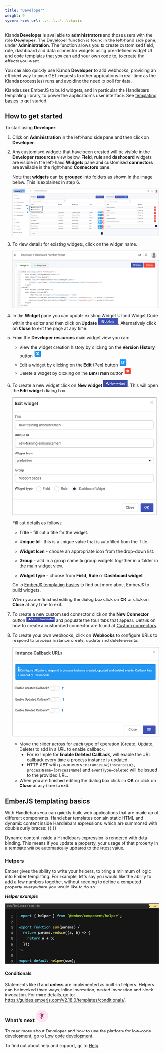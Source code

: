 ```yaml
---
title: "Developer"
weight: 9
typora-root-url: ..\..\..\..\static
---
```


Kianda **Developer** is available to **administrators** and those users with the role **Developer**. The Developer function is found in the left-hand side pane, under **Administration**. The function allows you to create customised field, rule, dashboard and data connector widgets using pre-defined widget UI and code templates that you can add your own code to, to create the effects you want.

You can also quickly use Kianda **Developer** to add webhooks, providing an efficient way to push GET requests to other applications in real-time as the Kianda process(es) runs and avoiding the need to poll for data. 

Kianda uses EmberJS to build widgets, and in particular the Handlebars templating library, to power the application's user interface. See [templating basics](#emberjs-templating-basics) to get started.

## How to get started

To start using **Developer**:

1. Click on **Administration** in the left-hand side pane and then click on **Developer**.

2. Any customised widgets that have been created will be visible in the **Developer resources** view below. **Field**, **rule** and **dashboard** widgets are visible in the left-hand **Widgets** pane and customised **connectors** are available in the right-hand **Connectors** pane.

   Note that **widgets** can be **grouped** into folders as shown in the image below. This is explained in step 6.

   ![Developer view](/images/developer-view-updated.jpg)

3. To view details for existing widgets, click on the widget name.

   ![Widget example](/images/widget-example.jpg)

4. In the **Widget** pane you can update existing Widget UI and Widget Code within the editor and then click on **Update** ![Update button](/images/update-button.jpg). Alternatively click on **Close** to exit the page at any time.

5. From the **Developer resources** main widget view you can:

   - View the widget creation history by clicking on the **Version History** button ![Version History button](/images/widget-version-history.jpg)
   - Edit a widget by clicking on the **Edit** (Pen) button  ![Edit widget button](/images/widget-edit.jpg)
   - Delete a widget by clicking on the **Bin/Trash** button  ![Delete widget button](/images/widget-delete.jpg)

6. To create a new widget click on **New widget** ![New widget button](/images/new-widget-button.jpg). This will open the **Edit widget** dialog box.

   ![Edit widget example](/images/edit-widget-dialog-box.jpg)

   Fill out details as follows:

   - **Title** - fill out a title for the widget.

   - **Unique Id** - this is a unique value that is autofilled from the Title.

   - **Widget Icon** - choose an appropriate icon from the drop-down list.

   - **Group** - add in a group name to group widgets together in a folder in the main widget view.

   - **Widget type** - choose from **Field**, **Rule** or **Dashboard widget**.

   Go to [EmberJS templating basics](#emberjs-templating-basics) to find out more about EmberJS to build widgets.

   When you are finished editing the dialog box click on **OK** or click on **Close** at any time to exit.

7. To create a new customised connector click on the **New Connector** button ![New connector button](/images/new-connector-button.jpg) and populate the four tabs that appear. Details on how to create a customised connector are found at [Custom connectors](//docs/low-code/custom-connector/).

8. To create your own webhooks, click on **Webhooks** to configure URLs to respond to process instance create, update and delete events. 

   ![Instance Callback URLs](/images/webhook-edit.jpg)

   - Move the slider across for each type of operation (Create, Update, Delete) to add in a URL to enable callback. 
     - For example for **Enable Deleted Callback**, will enable the URL callback every time a process instance is updated. 
     - HTTP GET with parameters `instanceID={instanceID}, processName={processName}` and `eventType=deleted` will be issued to the provided URL.
   - When you are finished editing the dialog box click on **OK** or click on **Close** at any time to exit.



## EmberJS templating basics

With Handlebars you can quickly build web applications that are made up of different components. Handlebar templates contain static HTML and dynamic content inside Handlebars expressions, which are summoned with double curly braces: {{ }}

Dynamic content inside a Handlebars expression is rendered with data-binding. This means if you update a property, your usage of that property in a template will be automatically updated to the latest value.

### Helpers 

Ember gives the ability to write your helpers, to bring a minimum of logic into Ember templating. For example, let's say you would like the ability to add a few numbers together, without needing to define a computed property everywhere you would like to do so.

***Helper example***

![Helpers](/images/write-our-own-helpers.png)

#### Conditionals

Statements like **if** and **unless** are implemented as built-in helpers. Helpers can be invoked three ways; inline invocation, nested invocation and block invocation. For more details, go to: https://guides.emberjs.com/v2.18.0/templates/conditionals/.



### What's next  ![Idea icon](/images/18.png) ###

To read more about Developer and how to use the platform for low-code development, go to [Low code development](/docs/low-code/).

To find out about help and support, go to [Help](/docs/platform/general/help/).